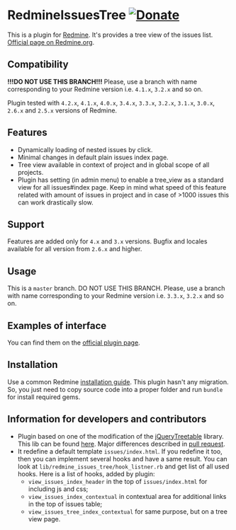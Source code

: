 # RedmineIssuesTree [![Donate](https://www.paypalobjects.com/en_US/i/btn/btn_donate_LG.gif)](https://www.paypal.com/cgi-bin/webscr?cmd=_s-xclick&hosted_button_id=KGN52ZXA8J7B8)

This is a plugin for [Redmine](http://www.redmine.org/). It's provides a tree view of the issues list.
[Official page on Redmine.org](https://www.redmine.org/plugins/redmine_issues_tree).

## Compatibility

**!!!DO NOT USE THIS BRANCH!!!**
Please, use a branch with name corresponding to your
Redmine version i.e. `4.1.x`, `3.2.x` and so on.

Plugin tested with `4.2.x`, `4.1.x`, `4.0.x`, `3.4.x`, `3.3.x`, `3.2.x`, `3.1.x`, `3.0.x`, `2.6.x` and `2.5.x` versions of Redmine.

## Features

* Dynamically loading of nested issues by click.
* Minimal changes in default plain issues index page.
* Tree view available in context of project and in global scope of all projects.
* Plugin has setting (in admin menu) to enable a tree_view as a standard view for all issues#index page. Keep in mind what
speed of this feature related with amount of issues in project and in case of >1000 issues this can work drastically slow.

## Support

Features are added only for `4.x` and `3.x` versions. Bugfix and locales available for all version from `2.6.x` and higher. 

## Usage

This is a `master` branch. DO NOT USE THIS BRANCH. Please, use a branch with name corresponding to your
Redmine version i.e. `3.3.x`, `3.2.x` and so on.

## Examples of interface

You can find them on the [official plugin page](https://www.redmine.org/plugins/redmine_issues_tree).

## Installation

Use a common Redmine [installation guide](http://www.redmine.org/projects/redmine/wiki/Plugins).
This plugin hasn't any migration. So, you just need to copy source code into a proper folder and
run `bundle` for install required gems.

## Information for developers and contributors

* Plugin based on one of the modification of the [jQueryTreetable](https://github.com/ludo/jquery-treetable) library.
This lib can be found [here](https://github.com/Loriowar/jquery-treetable/tree/multiline_cell_fix).
Major differences described in [pull request](https://github.com/ludo/jquery-treetable/pull/133).
* It redefine a default template `issues/index.html`. If you redefine it too, then you can implement several hooks
and have a same result. You can look at `lib/redmine_issues_tree/hook_listner.rb` and get list of all used hooks.
Here is a list of hooks, added by plugin:
  * `view_issues_index_header` in the top of `issues/index.html` for including js and css;
  * `view_issues_index_contextual` in contextual area for additional links in the top of issues table;
  * `view_issues_tree_index_contextual` for same purpose, but on a tree view page.
